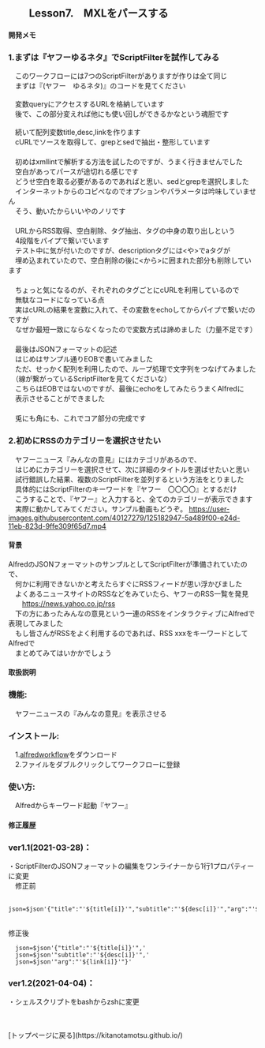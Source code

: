 ## 　　Lesson7.　MXLをパースする
#### 開発メモ
### 1.まずは『ヤフーゆるネタ』でScriptFilterを試作してみる
　このワークフローには7つのScriptFilterがありますが作りは全て同じ
<br>　まずは『(ヤフー　ゆるネタ)』のコードを見てください
<br>
<br>　変数queryにアクセスするURLを格納しています
<br>　後で、この部分変えれば他にも使い回しができるかなという魂胆です
<br>
<br>　続いて配列変数title,desc,linkを作ります
<br>　cURLでソースを取得して、grepとsedで抽出・整形しています
<br>　
<br>　初めはxmllintで解析する方法を試したのですが、うまく行きませんでした
<br>　空白があってパースが途切れる感じです
<br>　どうせ空白を取る必要があるのであればと思い、sedとgrepを選択しました
<br>　インターネットからのコピペなのでオプションやパラメータは吟味していません
<br>　そう、動いたからいいやのノリです
<br>　
<br>　URLからRSS取得、空白削除、タグ抽出、タグの中身の取り出しという
<br>　4段階をパイプで繋いでいます
<br>　テスト中に気が付いたのですが、descriptionタグには&lt;や&gt;でaタグが
<br>　埋め込まれていたので、空白削除の後に&lt;から&gt;に囲まれた部分も削除しています
<br>　
<br>　ちょっと気になるのが、それぞれのタグごとにcURLを利用しているので
<br>　無駄なコードになっている点
<br>　実はcURLの結果を変数に入れて、その変数をechoしてからパイプで繋いだのですが
<br>　なぜか最短一致にならなくなったので変数方式は諦めました（力量不足です）　
<br>　
<br>　最後はJSONフォーマットの記述
<br>　はじめはサンプル通りEOBで書いてみました
<br>　ただ、せっかく配列を利用したので、ループ処理で文字列をつなげてみました
<br>　（線が繋がっているScriptFilterを見てくださいな）
<br>　こちらはEOBではないのですが、最後にechoをしてみたらうまくAlfredに
<br>　表示させることができました
<br>　
<br>　兎にも角にも、これでコア部分の完成です

### 2.初めにRSSのカテゴリーを選択させたい
　ヤフーニュース『みんなの意見』にはカテゴリがあるので、
<br>　はじめにカテゴリーを選択させて、次に詳細のタイトルを選ばせたいと思い
<br>　試行錯誤した結果、複数のScriptFilterを並列するという方法をとりました
<br>　具体的にはScriptFilterのキーワードを『ヤフー　〇〇〇〇』とするだけ
<br>　こうすることで、『ヤフー』と入力すると、全てのカテゴリーが表示できます
<br>　実際に動かしてみてください。サンプル動画もどうぞ。
https://user-images.githubusercontent.com/40127279/125182947-5a489f00-e24d-11eb-823d-9ffe309f65d7.mp4

#### 背景
 AlfredのJSONフォーマットのサンプルとしてScriptFilterが準備されていたので、
<br>　何かに利用できないかと考えたらすぐにRSSフィードが思い浮かびました
<br>　よくあるニュースサイトのRSSなどをみていたら、ヤフーのRSS一覧を発見
<br>　　https://news.yahoo.co.jp/rss
<br>　下の方にあったみんなの意見という一連のRSSをインタラクティブにAlfredで表現してみました
<br>　もし皆さんがRSSをよく利用するのであれば、RSS xxxをキーワードとしてAlfredで
<br>　まとめてみてはいかかでしょう

#### 取扱説明
### 機能:
　ヤフーニュースの『みんなの意見』を表示させる
### インストール:
　1.[alfredworkflow](https://github.com/KitanoTamotsu/yahoo/releases/download/1.2/yahoo.alfredworkflow.zip)をダウンロード 
<br>　2.ファイルをダブルクリックしてワークフローに登録
### 使い方:
　Alfredからキーワード起動『ヤフー』


#### 修正履歴
### ver1.1(2021-03-28)：
・ScriptFilterのJSONフォーマットの編集をワンライナーから1行1プロパティーに変更
<br>　修正前
```
　json=$json'{"title":"'${title[i]}'","subtitle":"'${desc[i]}'","arg":"'${link[i]}'"}'  
``` 
<br> 修正後
```
  json=$json'{"title":"'${title[i]}'",'
  json=$json'"subtitle":"'${desc[i]}'",'
  json=$json'"arg":"'${link[i]}'"}'  
```
### ver1.2(2021-04-04)：
 ・シェルスクリプトをbashからzshに変更

<br>
<br>
[トップページに戻る](https://kitanotamotsu.github.io/)

